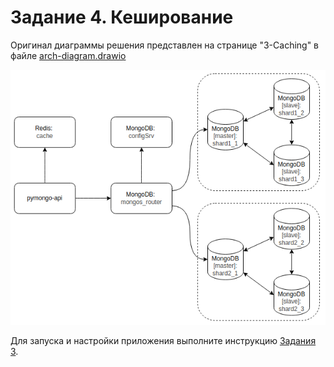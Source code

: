 # Задание 4. Кеширование

Оригинал диаграммы решения представлен на странице "3-Caching" в файле [arch-diagram.drawio](../arch-diagram.drawio)

![Кэширование](sharding-repl-cache.png)

Для запуска и настройки приложения выполните инструкцию [Задания 3](../mongo-sharding-repl/README.md).

